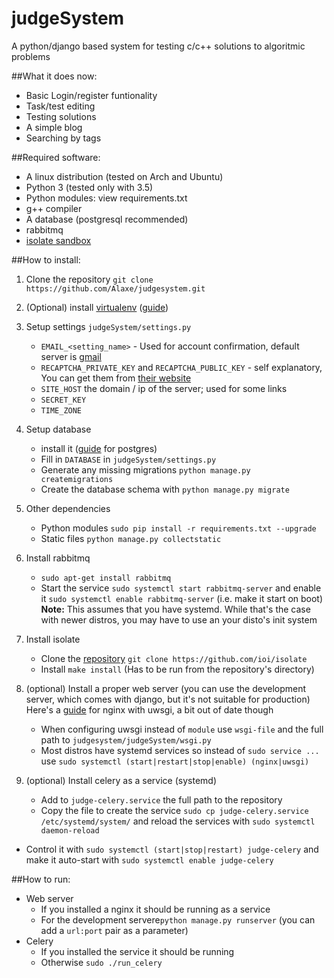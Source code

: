 # judgeSystem
A python/django based system for testing c/c++ solutions to algoritmic problems

##What it does now:
* Basic Login/register funtionality
* Task/test editing
* Testing solutions
* A simple blog
* Searching by tags

##Required software:
* A linux distribution (tested on Arch and Ubuntu)
* Python 3 (tested only with 3.5)
* Python modules: view requirements.txt
* g++ compiler
* A database (postgresql recommended)
* rabbitmq
* [isolate sandbox][isolate]

##How to install:
1. Clone the repository `git clone https://github.com/Alaxe/judgesystem.git`
2. (Optional) install [virtualenv][virtualenv] ([guide][virtualenv_guide])
3. Setup settings `judgeSystem/settings.py`
    * `EMAIL_<setting_name>` - Used for account confirmation, default server is
        [gmail]
    * `RECAPTCHA_PRIVATE_KEY` and `RECAPTCHA_PUBLIC_KEY` - self explanatory,
      You can get them from [their website][recaptcha]
    * `SITE_HOST` the domain / ip of the server; used for some links
    * `SECRET_KEY` 
    * `TIME_ZONE` 

4. Setup database 
    * install it ([guide][postgres_guide] for postgres)
    * Fill in `DATABASE` in `judgeSystem/settings.py`
    * Generate any missing migrations `python manage.py createmigrations`
    * Create the database schema with `python manage.py migrate`
5. Other dependencies
    * Python modules `sudo pip install -r requirements.txt --upgrade`
    * Static files `python manage.py collectstatic`
4. Install rabbitmq
    * `sudo apt-get install rabbitmq`
    * Start the service `sudo systemctl start rabbitmq-server` and enable it
      `sudo systemctl enable rabbitmq-server` (i.e. make it start on boot)
      **Note:** This assumes that you have systemd. While that's the case with
      newer distros, you may have to use an your disto's init system
5. Install isolate
    * Clone the [repository][isolate] `git clone https://github.com/ioi/isolate`
    * Install `make install` (Has to be run from the repository's directory)
6. (optional) Install a proper web server (you can use the development server,
   which comes with django, but it's not suitable for production) Here's a 
   [guide][nginx_uwsgi_guide] for nginx with uwsgi, a bit out of date though
    * When configuring uwsgi instead of `module` use `wsgi-file` and the full
      path to `judgesystem/judgeSystem/wsgi.py`
    * Most distros have systemd services so instead of `sudo service ...`
      use `sudo systemctl (start|restart|stop|enable) (nginx|uwsgi)`
7. (optional) Install celery as a service (systemd)
   * Add to `judge-celery.service` the full path to the repository
   * Copy the file to create the service `sudo cp judge-celery.service
       /etc/systemd/system/` and reload the services with `sudo systemctl
       daemon-reload`
  * Control it with `sudo systemctl (start|stop|restart) judge-celery` and make
      it auto-start with `sudo systemctl enable judge-celery`

##How to run:
  * Web server
      * If you installed a nginx it should be running as a service
      * For the development servere`python manage.py runserver` (you can add a `url:port` pair as a
        parameter)
  * Celery 
      * If you installed the service it should be running
      * Otherwise `sudo ./run_celery`

[isolate]: https://github.com/ioi/isolate
[virtualenv]: https://virtualenv.pypa.io/en/stable/
[virtualenv_guide]: https://www.digitalocean.com/community/tutorials/how-to-serve-django-applications-with-uwsgi-and-nginx-on-ubuntu-14-04#install-and-configure-virtualenv-and-virtualenvwrapper
[postgres_guide]: https://www.digitalocean.com/community/tutorials/how-to-use-postgresql-with-your-django-application-on-ubuntu-14-04#create-a-database-and-database-user

[gmail]: http://mail.google.com/
[recaptcha]: https://www.google.com/recaptcha

[nginx_uwsgi_guide]: https://www.digitalocean.com/community/tutorials/how-to-serve-django-applications-with-uwsgi-and-nginx-on-ubuntu-14-04#setting-up-the-uwsgi-application-server
